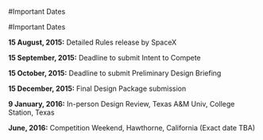 #Important Dates

#Important Dates

**15 August, 2015:** Detailed Rules release by SpaceX

**15 September, 2015:** Deadline to submit Intent to Compete

**15 October, 2015:** Deadline to submit Preliminary Design Briefing

**15 December, 2015:** Final Design Package submission

**9 January, 2016:** In-person Design Review, Texas A&M Univ, College Station, Texas

**June, 2016:** Competition Weekend, Hawthorne, California (Exact date TBA)